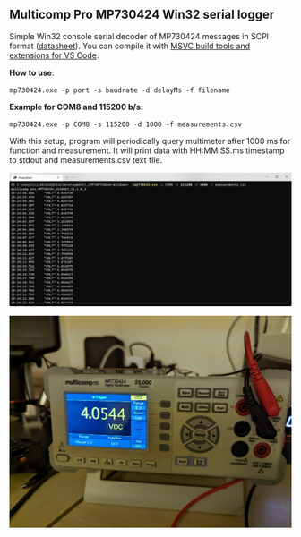 ## Multicomp Pro MP730424 Win32 serial logger
Simple Win32 console serial decoder of MP730424 messages in SCPI format ([datasheet](https://www.farnell.com/datasheets/3205713.pdf)). You can compile it with [MSVC build tools and extensions for VS Code](https://code.visualstudio.com/docs/cpp/config-msvc).

**How to use**:

    mp730424.exe -p port -s baudrate -d delayMs -f filename

**Example for COM8 and 115200 b/s:**

    mp730424.exe -p COM8 -s 115200 -d 1000 -f measurements.csv

With this setup, program will periodically query multimeter after 1000 ms for function and measurement. It will print data with HH:MM:SS.ms timestamp to stdout and measurements.csv text file.

![mp730424.exe in action](https://raw.githubusercontent.com/jakubcizek/MP730424-Windows/main/screenshot.png)

![enter image description here](https://raw.githubusercontent.com/jakubcizek/MP730424-Windows/main/multimeter.jpg)
